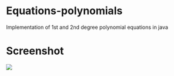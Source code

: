 # Equations-polynomials
Implementation of 1st and 2nd degree polynomial equations in java 
# Screenshot
![](https://i.imgur.com/tcH5soo.png)
